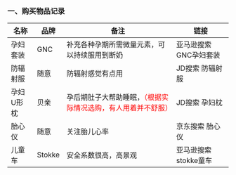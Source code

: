 ### 一、购买物品记录
|名称|品牌|备注|链接|
|----|----|----|------|
|孕妇套装|GNC|补充各种孕期所需微量元素，可以持续服用到断奶|亚马逊搜索 GNC孕妇套装|
|防辐射服|随意|防辐射感觉有点用|JD搜索 防辐射服|
|孕妇U形枕|贝亲|孕后期肚子大帮助睡眠，<font color="red">（根据实际情况选购，有人用着并不舒服）</font>|JD搜索 孕妇枕|
|胎心仪|随意|关注胎儿心率|京东搜索 胎心仪|
|儿童车|Stokke|安全系数很高，高景观|亚马逊搜索 stokke童车|

